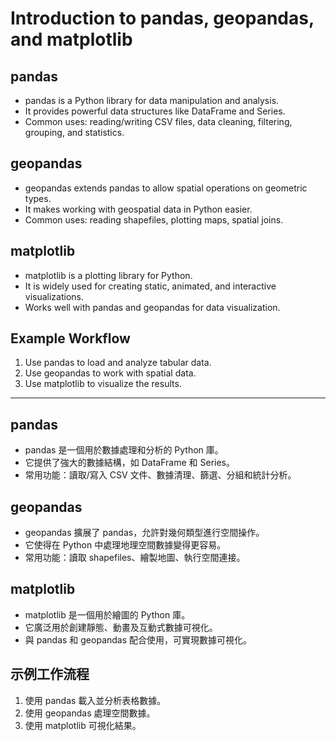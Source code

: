 # Introduction to pandas, geopandas, and matplotlib

## pandas
- pandas is a Python library for data manipulation and analysis.
- It provides powerful data structures like DataFrame and Series.
- Common uses: reading/writing CSV files, data cleaning, filtering, grouping, and statistics.

## geopandas
- geopandas extends pandas to allow spatial operations on geometric types.
- It makes working with geospatial data in Python easier.
- Common uses: reading shapefiles, plotting maps, spatial joins.

## matplotlib
- matplotlib is a plotting library for Python.
- It is widely used for creating static, animated, and interactive visualizations.
- Works well with pandas and geopandas for data visualization.

## Example Workflow
1. Use pandas to load and analyze tabular data.
2. Use geopandas to work with spatial data.
3. Use matplotlib to visualize the results.
--------------------------------------------------------------------------------

## pandas
- pandas 是一個用於數據處理和分析的 Python 庫。
- 它提供了強大的數據結構，如 DataFrame 和 Series。
- 常用功能：讀取/寫入 CSV 文件、數據清理、篩選、分組和統計分析。

## geopandas
- geopandas 擴展了 pandas，允許對幾何類型進行空間操作。
- 它使得在 Python 中處理地理空間數據變得更容易。
- 常用功能：讀取 shapefiles、繪製地圖、執行空間連接。

## matplotlib
- matplotlib 是一個用於繪圖的 Python 庫。
- 它廣泛用於創建靜態、動畫及互動式數據可視化。
- 與 pandas 和 geopandas 配合使用，可實現數據可視化。

## 示例工作流程
1. 使用 pandas 載入並分析表格數據。
2. 使用 geopandas 處理空間數據。
3. 使用 matplotlib 可視化結果。
